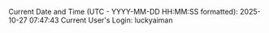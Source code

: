 Current Date and Time (UTC - YYYY-MM-DD HH:MM:SS formatted): 2025-10-27 07:47:43
Current User's Login: luckyaiman
